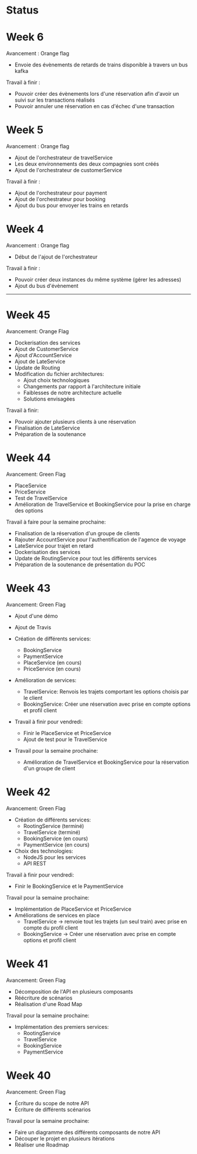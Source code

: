 # Status

# Week 6

Avancement : Orange flag

- Envoie des évènements de retards de trains disponible à travers un bus kafka

Travail à finir :

- Pouvoir créer des évènements lors d'une réservation afin d'avoir un suivi sur les transactions réalisés
- Pouvoir annuler une réservation en cas d'échec d'une transaction

# Week 5

Avancement : Orange flag

- Ajout de l'orchestrateur de travelService
- Les deux environnements des deux compagnies sont créés
- Ajout de l'orchestrateur de customerService

Travail à finir :

- Ajout de l'orchestrateur pour payment
- Ajout de l'orchestrateur pour booking
- Ajout du bus pour envoyer les trains en retards

# Week 4

Avancement : Orange flag

- Début de l'ajout de l'orchestrateur


Travail à finir :

- Pouvoir créer deux instances du même système (gérer les adresses)
- Ajout du bus d'évènement

--------------------------------------------------------------------------------
# Week 45

Avancement: Orange Flag
- Dockerisation des services
- Ajout de CustomerService
- Ajout d'AccountService
- Ajout de LateService
- Update de Routing
- Modification du fichier architectures:
    - Ajout choix technologiques
    - Changements par rapport à l'architecture initiale
    - Faiblesses de notre architecture actuelle
    - Solutions envisagées


Travail à finir:
- Pouvoir ajouter plusieurs clients à une réservation
- Finalisation de LateService
- Préparation de la soutenance

# Week 44

Avancement: Green Flag
- PlaceService 
- PriceService
- Test de TravelService
- Amélioration de TravelService et BookingService pour la prise en charge des options


Travail à faire pour la semaine prochaine:
- Finalisation de la réservation d'un groupe de clients
- Rajouter AccountService pour l'authentification de l'agence de voyage
- LateService pour trajet en retard
- Dockerisation des services
- Update de RoutingService pour tout les différents services
- Préparation de la soutenance de présentation du POC



# Week 43

Avancement: Green Flag

- Ajout d'une démo
- Ajout de Travis
- Création de différents services:
    - BookingService
    - PaymentService
    - PlaceService (en cours)
    - PriceService (en cours)
 - Amélioration de services:
    - TravelService: Renvois les trajets comportant les options choisis par le client
    - BookingService: Créer une réservation avec prise en compte options et profil client
 
- Travail à finir pour vendredi:
    - Finir le PlaceService et PriceService
    - Ajout de test pour le TravelService
    
- Travail pour la semaine prochaine:
    - Amélioration de TravelService et BookingService pour la réservation d'un groupe de client
    


# Week 42

Avancement: Green Flag

- Création de différents services:
    - RootingService (terminé)
    - TravelService (terminé)
    - BookingService (en cours)
    - PaymentService (en cours)
- Choix des technologies:
    - NodeJS pour les services
    - API REST
    
Travail à finir pour vendredi: 
- Finir le BookingService et le PaymentService

Travail pour la semaine prochaine:

- Implémentation de PlaceService et PriceService
- Améliorations de services en place
    - TravelService -> renvoie tout les trajets (un seul train) avec prise en compte du profil client
    - BookingService -> Créer une réservation avec prise en compte options et profil client


# Week 41

Avancement: Green Flag

- Décomposition de l'API en plusieurs composants
- Réécriture de scénarios
- Réalisation d'une Road Map

Travail pour la semaine prochaine:
- Implémentation des premiers services:
    - RootingService 
    - TravelService
    - BookingService
    - PaymentService 
 

# Week 40 

Avancement: Green Flag

- Écriture du scope de notre API
- Écriture de différents scénarios

Travail pour la semaine prochaine:
- Faire un diagramme des différents composants de notre API 
- Découper le projet en plusieurs itérations
- Réaliser une Roadmap 
